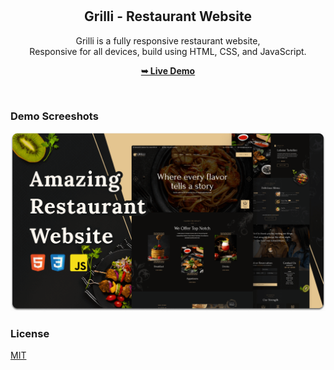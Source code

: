 <div align="center">
  
  <!-- ![GitHub repo size](https://img.shields.io/github/repo-size/codewithsadee/grilli)
  ![GitHub stars](https://img.shields.io/github/stars/codewithsadee/grilli?style=social)
  ![GitHub forks](https://img.shields.io/github/forks/codewithsadee/grilli?style=social)
  [![Twitter Follow](https://img.shields.io/twitter/follow/codewithsadee?style=social)](https://twitter.com/intent/follow?screen_name=codewithsadee)
  [![YouTube Video Views](https://img.shields.io/youtube/views/CjVGp5kGHxA?style=social)](https://youtu.be/CjVGp5kGHxA) -->

  <br />
  <br />

  <h2 align="center">Grilli - Restaurant Website</h2>

  Grilli is a fully responsive restaurant website, <br />Responsive for all devices, build using HTML, CSS, and JavaScript.

 <a href="https://mikiyas-fiseha.github.io/RestaurantWebsite/"><strong>➥ Live Demo</strong></a>

</div>

<br />

### Demo Screeshots

![Grilli Desktop Demo](./readme-images/desktop.png "Desktop Demo")
<!-- 
### Prerequisites

Before you begin, ensure you have met the following requirements:

* [Git](https://git-scm.com/downloads "Download Git") must be installed on your operating system.

### Run Locally

To run **Grilli** locally, run this command on your git bash:

Linux and macOS:

```bash
sudo git clone https://github.com/codewithsadee/grilli.git
```

Windows:

```bash
git clone https://github.com/codewithsadee/grilli.git
```

### Contact

If you want to contact with me you can reach me at [Twitter](https://www.twitter.com/codewithsadee). -->

### License

[MIT](https://choosealicense.com/licenses/mit/)
